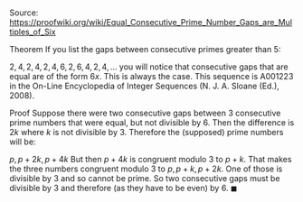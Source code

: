 # 

Source: https://proofwiki.org/wiki/Equal_Consecutive_Prime_Number_Gaps_are_Multiples_of_Six

Theorem
If you list the gaps between consecutive primes greater than $5$:

$2, 4, 2, 4, 2, 4, 6, 2, 6, 4, 2, 4, \ldots$
you will notice that consecutive gaps that are equal are of the form $6 x$.
This is always the case.
This sequence is A001223 in the On-Line Encyclopedia of Integer Sequences (N. J. A. Sloane (Ed.), 2008).


Proof
Suppose there were two consecutive gaps between $3$ consecutive prime numbers that were equal, but not divisible by $6$.
Then the difference is $2 k$ where $k$ is not divisible by $3$.
Therefore the (supposed) prime numbers will be:

$p, p + 2 k, p + 4 k$
But then $p + 4 k$ is congruent modulo $3$ to $p + k$.
That makes the three numbers congruent modulo $3$ to $p, p + k, p + 2k$.
One of those is divisible by $3$ and so cannot be prime.
So two consecutive gaps must be divisible by $3$ and therefore (as they have to be even) by $6$.
$\blacksquare$





